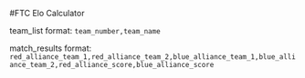 #FTC Elo Calculator

team_list format:
`team_number,team_name`

match_results format:
`red_alliance_team_1,red_alliance_team_2,blue_alliance_team_1,blue_alliance_team_2,red_alliance_score,blue_alliance_score`